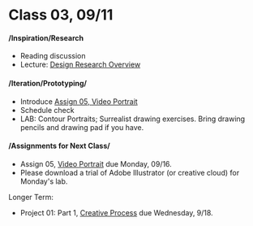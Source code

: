 # Class 03, 09/11


#### /Inspiration/Research

* Reading discussion
* Lecture: [Design Research Overview](https://docs.google.com/presentation/d/1UGf2cRX1_iFs5dr76ll7hIAAxrzbX_VrRQJ7F3fX_h8/edit?usp=sharing)


#### /Iteration/Prototyping/

* Introduce [Assign 05, Video Portrait](video_portrait.md)
* Schedule check
* LAB: Contour Portraits; Surrealist drawing exercises. Bring drawing pencils and drawing pad if you have. 



#### /Assignments for Next Class/

* Assign 05, [Video Portrait](video_portrait.md) due Monday, 09/16. 
* Please download a trial of Adobe Illustrator (or creative cloud) for Monday's lab.

Longer Term:
* Project 01: Part 1, [Creative Process](creative_process.md) due Wednesday, 9/18.


